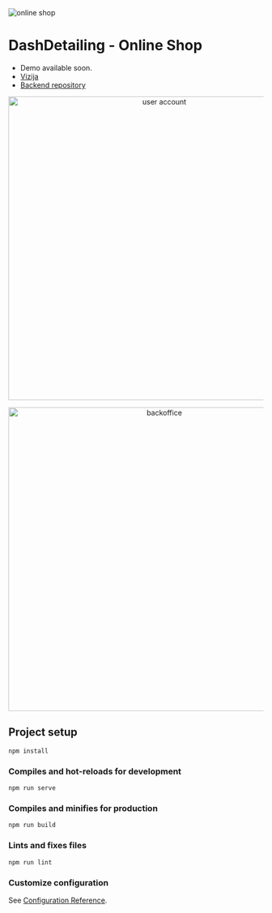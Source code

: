 <img src="https://user-images.githubusercontent.com/57301167/116810896-9a511e80-ab46-11eb-8920-b07edb0dab05.png" alt="online shop">

# DashDetailing - Online Shop
- Demo available soon.
- [Vizija](https://docs.google.com/document/d/1JzsLHWfdC9LEyuukmeVUxToQmCsCsy9Hc-fkxp9aitw/edit?usp=sharing)
- [Backend repository](https://github.com/VjekoRezic/FlaskBackend) 

<p align="center">
<img src="https://media.giphy.com/media/uLGIhUi4x7WqoTwBOR/giphy.gif" width="600" alt="user account">
</p>
<p align="center">
<img src="https://media.giphy.com/media/jKtVTfstW5xekPbG2j/giphy.gif" width="600" alt="backoffice">
</p>

## Project setup
```
npm install
```

### Compiles and hot-reloads for development
```
npm run serve
```

### Compiles and minifies for production
```
npm run build
```

### Lints and fixes files
```
npm run lint
```

### Customize configuration
See [Configuration Reference](https://cli.vuejs.org/config/).
